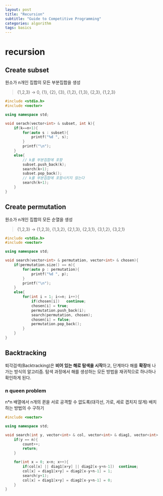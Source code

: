 ```yaml
---
layout: post
title: "Recursion"
subtitle: "Guide to Competitive Programming"
categories: algorithm
tags: basics
---
```


# recursion  
## Create subset  
원소가 n개인 집합의 모든 부분집합을 생성
> {1,2,3} -> 0, {1}, {2}, {3}, {1,2}, {1,3}, {2,3}, {1,2,3}

```C++
#include <stdio.h>
#include <vector>

using namespace std;

void serach(vector<int> & subset, int k){
    if(k==n+1){
        for(auto s : subset){
            printf("%d ", s);
        }
        printf("\n");
    }
    else{
        // k를 부분집합에 포함
        subset.push_back(k);
        search(k+1);
        subset.pop_back();
        // k를 부분집합에 포함시키지 않는다
        search(k+1);
    }
}
```

## Create permutation  
원소가 n개인 집합의 모든 순열을 생성  
> {1,2,3} -> {1,2,3}, {1,3,2}, {2,1,3}, {2,3,1}, {3,1,2}, {3,2,1}  

```C++
#include <stdio.h>
#include <vector>

using namespace std;

void search(vector<int> & permutation, vector<int> & chosen){
    if(permutation.size() == n){
        for(auto p : permutation){
            printf("%d ", p);
        }
        printf("\n");
    }
    else{
        for(int i = 1; i<=n; i++){
            if(chosen[i])   continue;
            chosen[i] = true;
            permutation.push_back(i);
            search(permutation, chosen);
            chosen[i] = false;
            permutation.pop_back();
        }
    }
}
```

## Backtracking  
퇴각검색(Backtracking)은 **비어 있는 해로 탐색을 시작**하고, 단계마다 해를 **확장**해 나가는 방식의 알고리즘. 탐색 과정에서 해를 생성하는 모든 방법을 재귀적으로 하나하나 확인하게 된다.  

### n queen problem  
n*n 배열에서 n개의 퀸을 서로 공격할 수 없도록(대각선, 가로, 세로 겹치지 않게) 배치하는 방법의 수 구하기
```C++
#include <vector>

using namespace std;

void search(int y, vector<int> & col, vector<int> & diag1, vector<int> & diag2){
    if(y == n){
        count++;
        return;
    }

    for(int x = 0; x<n; x++){
        if(col[x] || diag1[x+y] || diag2[x-y+n-1])  continue;
        col[x] = diag1[x+y] = diag2[x-y+n-1] = 1;
        search(y+1);
        col[x] = diag1[x+y] = diag2[x-y+n-1] = 0;
    }
}
```  

